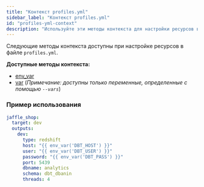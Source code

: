 ```yaml
---
title: "Контекст profiles.yml"
sidebar_label: "Контекст profiles.yml"
id: "profiles-yml-context"
description: "Используйте эти методы контекста для настройки ресурсов в файле `profiles.yml`."
---
```


Следующие методы контекста доступны при настройке ресурсов в файле `profiles.yml`.

**Доступные методы контекста:**
- [env_var](/reference/dbt-jinja-functions/env_var)
- [var](/reference/dbt-jinja-functions/var) (_Примечание: доступны только переменные, определенные с помощью `--vars`_)

### Пример использования

<File name="~/.dbt/profiles.yml">

```yml
jaffle_shop:
  target: dev
  outputs:
    dev:
      type: redshift
      host: "{{ env_var('DBT_HOST') }}"
      user: "{{ env_var('DBT_USER') }}"
      password: "{{ env_var('DBT_PASS') }}"
      port: 5439
      dbname: analytics
      schema: dbt_dbanin
      threads: 4
```

</File>